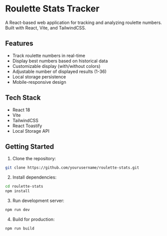 


# Roulette Stats Tracker

A React-based web application for tracking and analyzing roulette numbers. Built with React, Vite, and TailwindCSS.

## Features

- Track roulette numbers in real-time
- Display best numbers based on historical data
- Customizable display (with/without colors)
- Adjustable number of displayed results (1-36)
- Local storage persistence
- Mobile-responsive design

## Tech Stack

- React 18
- Vite
- TailwindCSS
- React Toastify
- Local Storage API

## Getting Started

1. Clone the repository:
```bash
git clone https://github.com/yourusername/roulette-stats.git
```

2. Install dependencies:
```bash
cd roulette-stats
npm install
```

3. Run development server:
```bash
npm run dev
```

4. Build for production:
```bash
npm run build
```


